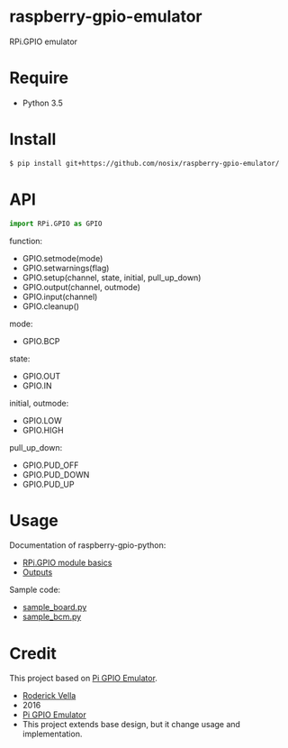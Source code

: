 # raspberry-gpio-emulator

RPi.GPIO emulator

# Require

- Python 3.5

# Install

```bash
$ pip install git+https://github.com/nosix/raspberry-gpio-emulator/
```

# API

```python
import RPi.GPIO as GPIO
```

function:
- GPIO.setmode(mode)
- GPIO.setwarnings(flag)
- GPIO.setup(channel, state, initial, pull_up_down)
- GPIO.output(channel, outmode)
- GPIO.input(channel)
- GPIO.cleanup()

mode:
- GPIO.BCP

state:
- GPIO.OUT
- GPIO.IN

initial, outmode:
- GPIO.LOW
- GPIO.HIGH

pull_up_down:
- GPIO.PUD_OFF
- GPIO.PUD_DOWN
- GPIO.PUD_UP

# Usage

Documentation of raspberry-gpio-python:
- [RPi.GPIO module basics](https://sourceforge.net/p/raspberry-gpio-python/wiki/BasicUsage/)
- [Outputs](https://sourceforge.net/p/raspberry-gpio-python/wiki/Outputs/)

Sample code:
- [sample_board.py](https://github.com/nosix/raspberry-gpio-emulator/blob/master/sample_board.py)
- [sample_bcm.py](https://github.com/nosix/raspberry-gpio-emulator/blob/master/sample_bcm.py)

# Credit

This project based on [Pi GPIO Emulator](https://sourceforge.net/projects/pi-gpio-emulator/).

- [Roderick Vella](https://roderickvella.wordpress.com/2016/06/28/raspberry-pi-gpio-emulator/)
- 2016
- [Pi GPIO Emulator](https://sourceforge.net/projects/pi-gpio-emulator/)
- This project extends base design, but it change usage and implementation.
